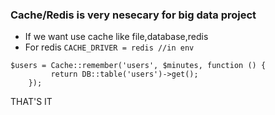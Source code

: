 ### Cache/Redis is very nesecary for big data project

- If we want use cache like file,database,redis
- For redis
```CACHE_DRIVER = redis //in env```
```
$users = Cache::remember('users', $minutes, function () {
   		 return DB::table('users')->get();
	});
```
THAT'S IT